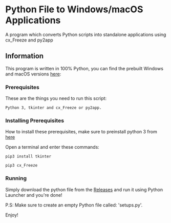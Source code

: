 # Python File to Windows/macOS Applications

A program which converts Python scripts into standalone applications using cx_Freeze and py2app

## Information

This program is written in 100% Python, you can find the prebuilt Windows and macOS versions [here](https://github.com/ShadowStonks/Python-To-Executable):

### Prerequisites

These are the things you need to run this script:

```
Python 3, tkinter and cx_Freeze or py2app.
```

### Installing Prerequisites

How to install these prerequisites, make sure to preinstall python 3 from [here](https://www.python.org/downloads/)

Open a terminal and enter these commands:

```
pip3 install tkinter
```

```
pip3 cx_Freeze
```

### Running

Simply download the python file from the [Releases](https://github.com/ShadowStonks/Discord-Bot/releases/) and run it using Python Launcher and you're done!

P.S: Make sure to create an empty Python file called: 'setups.py'. 

Enjoy!

